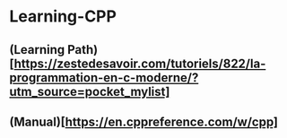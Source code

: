 # Learning-CPP
 
## (Learning Path)[https://zestedesavoir.com/tutoriels/822/la-programmation-en-c-moderne/?utm_source=pocket_mylist]

## (Manual)[https://en.cppreference.com/w/cpp]
